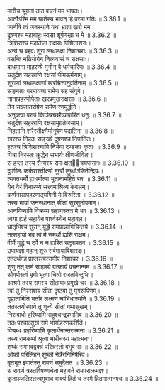 

  
मारीच श्रूयतां तात वचनं मम भाषतः।  
आर्तोऽस्मि मम चार्तस्य भावन् हि परमा गतिः ॥ 3.36.1 ॥   
जानीषे त्वं जनस्थाने यथा भ्राता खरो मम।  
दूषणश्च महाबाहुः स्वसा शूर्पणखा च मे ॥ 3.36.2 ॥   
त्रिशिराश्च महातेजा राक्षसः पिशिताशनः।  
अन्ये च बहवः शूरा लब्धलक्षा निशाचराः ॥ 3.36.3 ॥   
वसन्ति मन्नियोगेन नित्यवासं च राक्षसाः।  
बाधमाना माहरण्ये मुनीन् वै धर्मचारिणः ॥ 3.36.4 ॥   
चतुर्दश सहस्राणि रक्षसां भीमकर्मणाम्।  
शूराणां लब्धलक्षाणां खरचित्तानुवर्तिनाम् ॥ 3.36.5 ॥   
सङ्गताः परमायत्ता रामेण सह संयुगे।  
नानाप्रहरणोपेताः खरप्रमुखराक्षसाः ॥ 3.36.6 ॥   
तेन सञ्जातरोषेण रामेण रणमूर्द्धनि।  
अनुक्त्वा परुषं किञ्चिच्छरैर्व्यापारितं धनुः ॥ 3.36.7 ॥   
चतुर्दश सहस्राणि रक्षसामुग्रतेजसाम्।  
निहतानि शरैस्तीक्ष्णैर्मानुषेण पदातिना ॥ 3.36.8 ॥   
खरश्च निहतः सङ्ख्ये दूषणश्च निपातितः।  
हतश्च त्रिशिराश्चापि निर्भया दण्डकाः कृताः ॥ 3.36.9 ॥   
पित्रा निरस्तः क्रुद्धेन सभार्यः क्षीणजीवितः।  
स हन्ता तस्य सैन्यस्य रामः क्षत्ित्रयपांसनः ॥ 3.36.10 ॥   
दुःशीलः कर्कशस्तीक्ष्णो मूर्खो लुब्धोऽजितेन्द्रियः।  
त्यक्तधर्मो ह्यधर्मात्मा भूतानामहिते रतः ॥ 3.36.11 ॥   
येन वैरं विनारण्ये सत्त्वमाश्रित्य केवलम्।  
कर्णनासापहरणाद्भगिनी मे विरुरिता ॥ 3.36.12 ॥   
तस्य भार्यां जनस्थानात् सीतां सुरसुतोपमाम्।  
आनयिष्यामि विक्रम्य सहायस्तत्र मे भव ॥ 3.36.13 ॥   
त्वया ह्यहं सहायेन पार्श्वस्थेन महाबल।  
भ्रातृभिश्च सुरान् युद्धे समग्रान्नाभिचिन्तये ॥ 3.36.14 ॥   
तत्सहायो भव त्वं मे समर्थो ह्यसि राक्षम।  
वीर्ये युद्धे च दर्पे च न ह्यस्ति सदृशस्तव ॥ 3.36.15 ॥   
उपायज्ञो महान् शूरः सर्वमायाविशारदः।  
एतदर्थमहं प्राप्तस्त्वत्समीपं निशाचर ॥ 3.36.16 ॥   
शृणु तत् कर्म साहाय्ये यत्कार्यं वचनान्मम ॥ 3.36.17 ॥   
सौवर्णस्त्वं मृगो भूत्वा चित्रो रजतबिन्दुभिः।  
आश्रमे तस्य रामस्य सीतायाः प्रमुखे चर ॥ 3.36.18 ॥   
त्वां तु निस्संशयं सीता दृष्ट्वा तु मृगरूपिणम्।  
गृह्यतामिति भर्तारं लक्ष्मणं चाभिधास्यति ॥ 3.36.19 ॥   
ततस्तयोरपाये तु शून्ये सीतां यथासुखम्।  
निराबाधो हरिष्यामि राहुश्चन्द्रप्रभामिव ॥ 3.36.20 ॥   
ततः पश्चात्सुखं रामे भार्याहरणकर्शिते।  
विश्रब्धः प्रहरिष्यामि कृतार्थेनान्तरात्मना ॥ 3.36.21 ॥   
तस्य रामकथां श्रुत्वा मारीचस्य महात्मनः।  
शष्कं समभवद्वक्त्रं परित्रस्तो बभूव सः ॥ 3.36.22 ॥   
ओष्ठौ परिलिहन् शुष्कौ नेत्रैरनिमिषैरिव।  
मृतभूत इवार्तस्तु रावणं समुदैक्षत ॥ 3.36.23 ॥   
स रावणं त्रस्तविषण्णचेता महावने रामपराक्रमज्ञः।  
कृताञ्जलिस्तत्त्वमुवाच वाक्यं हितं च तस्मै हितमात्मनश्च ॥ 3.36.24 ॥   
